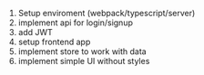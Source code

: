 1. Setup enviroment (webpack/typescript/server)
2. implement api for login/signup 
3. add JWT
4. setup frontend app
5. implement store to work with data
6. implement simple UI without styles